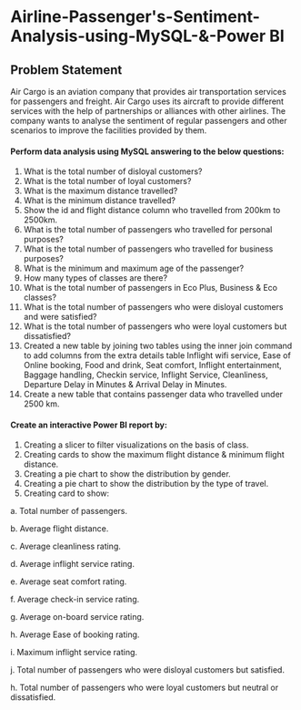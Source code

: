 # Airline-Passenger's-Sentiment-Analysis-using-MySQL-&-Power BI
## Problem Statement

Air Cargo is an aviation company that provides air transportation services for passengers and freight. Air Cargo uses its aircraft to provide different services with the help of partnerships or alliances with other airlines. The company wants to analyse the sentiment of regular passengers and other scenarios to improve the facilities provided by them.

#### Perform data analysis using MySQL answering to the below questions:

1. What is the total number of disloyal customers?
2. What is the total number of loyal customers?
3. What is the maximum distance travelled?
4. What is the minimum distance travelled?
5. Show the id and flight distance column who travelled from 200km to 2500km.
6. What is the total number of passengers who travelled for personal purposes?
7. What is the total number of passengers who travelled for business purposes?
8. What is the minimum and maximum age of the passenger?
9. How many types of classes are there?
10. What is the total number of passengers in Eco Plus, Business & Eco classes?
11. What is the total number of passengers who were disloyal customers and were satisfied?
12. What is the total number of passengers who were loyal customers but dissatisfied?
13. Created a new table by joining two tables using the inner join command to add columns from the extra details table Inflight wifi service, Ease of Online booking, Food and drink, Seat comfort, Inflight entertainment, Baggage handling, Checkin service, Inflight Service, Cleanliness, Departure Delay in Minutes & Arrival Delay in Minutes.
14.  Create a new table that contains passenger data who travelled under 2500 km.

#### Create an interactive Power BI report by:

1. Creating a slicer to filter visualizations on the basis of class.
2. Creating cards to show the maximum flight distance & minimum flight distance.
3. Creating a pie chart to show the distribution by gender.
4. Creating a pie chart to show the distribution by the type of travel.
5. Creating card to show:
 
  a. Total number of passengers.
 
  b. Average flight distance.
 
  c. Average cleanliness rating.
 
  d. Average inflight service rating. 
 
  e. Average seat comfort rating.
 
  f. Average check-in service rating.

  g. Average on-board service rating.

  h. Average Ease of booking rating.

  i. Maximum inflight service rating.

  j. Total number of passengers who were disloyal customers but satisfied.

  h. Total number of passengers who were loyal customers but neutral or dissatisfied.   
